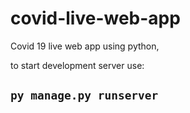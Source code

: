 # covid-live-web-app
Covid 19 live web app using python,

to start development server use: 
## `py manage.py runserver`
